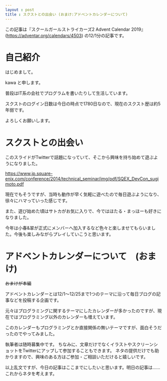 ```yaml
---
layout : post
title : スクストとの出会い (おまけ:アドベントカレンダーについて)
---
```


この記事は『スクールガールストライカーズ2 Advent Calendar 2019』(https://adventar.org/calendars/4503) の12/1分の記事です。

# 自己紹介
 はじめまして。

 kawa と申します。

 普段はIT系の会社でプログラムを書いたりして生活しています。

 スクストのログイン日数は今日の時点で1780日なので、現在のスクスト歴は約5年弱です。

 よろしくお願いします。

# スクストとの出会い
このスライドがTwitterで話題になっていて、そこから興味を持ち始めて遊ぶようになりました。

https://www.jp.square-enix.com/conference/2014/technical_seminar/img/pdf/SQEX_DevCon_sugimoto.pdf

現在でもそうですが、当時も動作が早く気軽に遊べたので毎日遊ぶようになり、徐々にハマっていった感じです。

また、遊び始めた頃はサトカがお気に入りで、今ではほたる・まっほーも好きになりました。

今年は小春&翠が正式にメンバーへ加入するなど色々と楽しませてもらいました。今後も楽しみながらプレイしていこうと思います。

# アドベントカレンダーについて　(おまけ)
  ~~おまけが本編~~

 アドベントカレンダーとは12/1～12/25まで1つのテーマに沿って毎日ブログの記事などを投稿する企画です。
 
 元々はプログラミングに関するテーマにしたカレンダーが多かったのですが、現在ではプログラミング以外のカレンダーも増えています。

 このカレンダーもプログラミングとか直接関係の無いテーマですが、面白そうだったのでやってみました。

 執筆者は随時募集中です。
 ちなみに、文章だけでなくイラストやスクリーンショットをTwitterにアップして参加することもできます。
 ネタの提供だけでも助かりますので、興味のある方はご参加・ご相談いただけると嬉しいです。
 

 以上乱文ですが、今日の記事はここまでにしたいと思います。明日の記事は……これからネタを考えます。
 